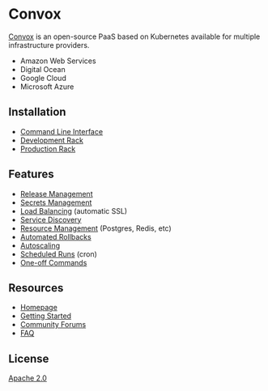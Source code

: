 # Convox

[Convox](https://github.com/convox/convox) is an open-source PaaS based on Kubernetes available for multiple infrastructure providers.

* Amazon Web Services
* Digital Ocean
* Google Cloud
* Microsoft Azure

## Installation

* [Command Line Interface](docs/installation/cli.md)
* [Development Rack](docs/installation/development-rack)
* [Production Rack](docs/installation/production-rack)

## Features

* [Release Management](https://docs.convox.com/deployment/builds)
* [Secrets Management](https://docs.convox.com/application/environment)
* [Load Balancing](docs/guides/load-balancing.md) (automatic SSL)
* [Service Discovery](docs/guides/service-discovery.md)
* [Resource Management](https://docs.convox.com/use-cases/resources) \(Postgres, Redis, etc\)
* [Automated Rollbacks](https://docs.convox.com/deployment/rolling-back)
* [Autoscaling](https://docs.convox.com/deployment/scaling)
* [Scheduled Runs](https://docs.convox.com/application/timers) (cron)
* [One-off Commands](https://docs.convox.com/management/one-off-commands)

## Resources

- [Homepage](https://convox.com)
- [Getting Started](https://docs.convox.com/introduction/getting-started)
- [Community Forums](https://community.convox.com/)
- [FAQ](https://docs.convox.com/introduction/faq)

## License

[Apache 2.0](LICENSE)